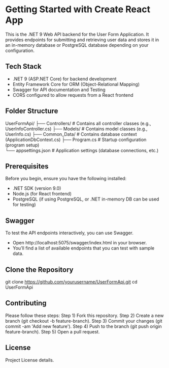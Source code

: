 # Getting Started with Create React App

This is the .NET 9 Web API backend for the User Form Application. It provides endpoints for submitting and retrieving user data and stores it in an in-memory database or PostgreSQL database depending on your configuration.

## Tech Stack

- .NET 9 (ASP.NET Core) for backend development
- Entity Framework Core for ORM (Object-Relational Mapping)
- Swagger for API documentation and Testing
- CORS configured to allow requests from a React frontend

## Folder Structure

UserFormApi/
├── Controllers/      # Contains all controller classes (e.g., UserInfoController.cs)
├── Models/           # Contains model classes (e.g., UserInfo.cs)
├── Common_Data/      # Contains database context (ApplicationDbContext.cs)
├── Program.cs		  # Startup configuration (program setup) 	
└── appsettings.json  # Application settings (database connections, etc.)

## Prerequisites
Before you begin, ensure you have the following installed:

- .NET SDK (version 9.0)
-  Node.js (for React frontend)
-  PostgreSQL (if using PostgreSQL, or .NET in-memory DB can be used for testing)

## Swagger

To test the API endpoints interactively, you can use Swagger.

- Open http://localhost:5075/swagger/index.html in your browser.
- You’ll find a list of available endpoints that you can test with sample data.

## Clone the Repository

git clone https://github.com/yourusername/UserFormApi.git
cd UserFormApi


## Contributing

Please follow these steps:
Step 1) Fork this repository.
Step 2) Create a new branch (git checkout -b feature-branch).
Step 3) Commit your changes (git commit -am 'Add new feature').
Step 4) Push to the branch (git push origin feature-branch).
Step 5) Open a pull request.


## License

Project License details.